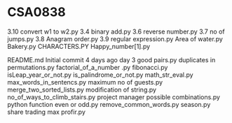 # CSA0838
3.10 convert w1 to w2.py
3.4 binary add.py
3.6 reverse number.py
3.7 no of jumps.py
3.8 Anagram order.py
3.9 regular expression.py
Area of water.py
Bakery.py
CHARACTERS.PY
Happy_number[1].py

README.md
Initial commit
4 days ago
day 3 good pairs.py
duplicates in permutations.py
factorial_of_a_number .py
fibonacci.py
isLeap_year_or_not.py
is_palindrome_or_not.py
math_str_eval.py
max_words_in_sentencs.py
maximum no of guests.py
merge_two_sorted_lists.py
modification of string.py
no_of_ways_to_climb_stairs.py
project manager possible combinations.py
python function even or odd.py
remove_common_words.py
season.py
share trading max profir.py

